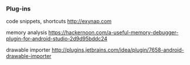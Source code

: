 ### Plug-ins

code snippets, shortcuts
http://exynap.com

memory analysis
https://hackernoon.com/a-useful-memory-debugger-plugin-for-android-studio-2d9d95bddc24

drawable importer
http://plugins.jetbrains.com/idea/plugin/7658-android-drawable-importer

